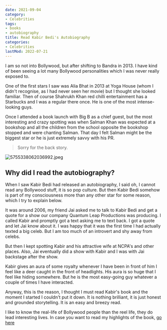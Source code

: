 ```yaml
---
date: 2021-09-04
category:
- Celebrities
tags:
- books
- autobiography
title: Read Kabir Bedi's Autobiography
categories:
- Celebrities
lastMod: 2022-07-21
---
```

I am so not into Bollywood, but after shifting to Bandra in 2013. I have kind of been seeing a lot many Bollywood personalities which I was never really exposed to. 

One of the first stars I saw was Alia Bhat in 2013 at Yoga House (whom I didn't recognise, as I had never seen her movie) but I thought she looked familiar. Then of course Shahrukh Khan red chilli entertainment has a Starbucks and I was a regular there once. He is one of the most intense-looking guys. 

Once I attended a book launch with Big B as a chief guest, but the most interesting and crazy spotting was when Salman Khan was expected at a bookshop and all the children from the school opposite the bookshop stopped and were chanting Salman. That day I felt Salman might be the biggest star or he is just extremely savvy with his PR.

> Sorry for the back story. 

![5755338062036992.jpeg](https://manojnayak.mataroa.blog/images/79884521.jpeg)

## Why did I read the autobiography?

When I saw Kabir Bedi had released an autobiography, I said oh, I cannot read any Bollywood stuff, it is so pop culture. But then Kabir Bedi somehow is part of my consciousness more than any other star for some reason, which I try to explain below.

It was around 2006, my friend Jai asked me to talk to Kabir Bedi and get a quote for a show our company Quantum Leap Productions was producing. I called Kabir and promptly got a text asking me to text back. I got a quote and let Jai know about it. I was happy that it was the first time I had actually texted a big celeb. But I am too much of an introvert and shy away from celebs. 

But then I kept spotting Kabir and his attractive wife at NCPA's and other places. Also, Jai eventually did a show with Kabir and I was with Jai backstage after the show. 

Kabir gives an aura of some royalty whenever I have been in front of him I feel like a deer caught in the front of headlights. His aura is so huge that I feel like hiding somewhere. But he is the most easy-going guy whatever a couple of times I have interacted. 

Anyway, this is the reason, I thought I must read Kabir's book and the moment I started I couldn't put it down. It is nothing brilliant, it is just honest and grounded storytelling. It is an easy and breezy read. 

I like to know the real-life of Bollywood people than the reel life, they do lead interesting lives. In case you want to read my highlights of the book, [go here](https://noisy-ton-866.notion.site/Stories-I-Must-Tell-7dbac1ff55ff4eda903c3a5daa134893)
